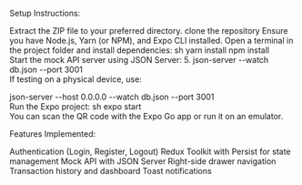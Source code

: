 Setup Instructions:

Extract the ZIP file to your preferred directory. clone the repository
Ensure you have Node.js, Yarn (or NPM), and Expo CLI installed.
Open a terminal in the project folder and install dependencies:
sh yarn install 
npm install  
Start the mock API server using JSON Server:
5.  json-server --watch db.json --port 3001  
If testing on a physical device, use:

json-server --host 0.0.0.0 --watch db.json --port 3001  
Run the Expo project:
sh
expo start  
You can scan the QR code with the Expo Go app or run it on an emulator.

Features Implemented:

Authentication (Login, Register, Logout)
Redux Toolkit with Persist for state management
Mock API with JSON Server
Right-side drawer navigation
Transaction history and dashboard
Toast notifications